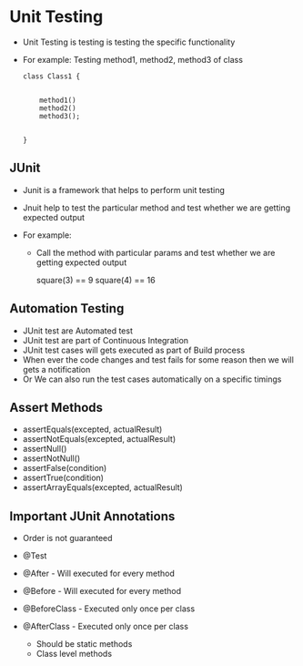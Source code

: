 # Unit Testing

-	Unit Testing is testing is testing the specific functionality
-	For example: Testing method1, method2, method3 of class


		
		class Class1 {
		
			
			method1()
			method2()
			method3();
		
		
		}
		
		
## JUnit

-	Junit is a framework that helps to perform unit testing
-	Jnuit help to test the particular method and test whether we are getting expected output
-	For example:

	-	Call the method with particular params and test whether we are getting expected output
	
		square(3) == 9
		square(4) == 16

##	Automation Testing

-	JUnit test are Automated test 
-	JUnit test are part of Continuous Integration
-	JUnit test cases will gets executed as part of Build process
-	When ever the code changes and test fails for some reason then  we will gets a notification
-	Or We can also run the test cases automatically on a specific timings


##	Assert Methods


-	assertEquals(excepted, actualResult)
-	assertNotEquals(excepted, actualResult)
-	assertNull()
-	assertNotNull()
-	assertFalse(condition)
-	assertTrue(condition)	
-	assertArrayEquals(excepted, actualResult)



##	Important JUnit Annotations

-	Order is not guaranteed 


-	@Test
-	@After - Will executed for every method
-	@Before - 	Will executed for every method
-	@BeforeClass - Executed only once per class
-	@AfterClass -  Executed only once per class
	-	Should be static methods
	-	Class level methods




